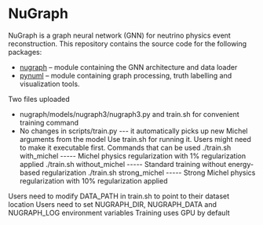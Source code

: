 # NuGraph

NuGraph is a graph neural network (GNN) for neutrino physics event reconstruction. This repository contains the source code for the following packages:
- [nugraph](nugraph/README.md) – module containing the GNN architecture and data loader
- [pynuml](pynuml/README.md) – module containing graph processing, truth labelling and visualization tools.

Two files uploaded
- nugraph/models/nugraph3/nugraph3.py  and   train.sh for convenient training command
- No changes in scripts/train.py --- it automatically picks up new Michel arguments from the model
Use train.sh for running it. Users might need to make it executable first.
Commands that can be used
./train.sh with_michel       -----  Michel physics regularization with 1% regularization applied
./train.sh without_michel    -----  Standard training without energy-based regularization
./train.sh strong_michel     -----  Strong Michel physics regularization with 10% regularization applied

Users need to modify DATA_PATH in train.sh to point to their dataset location
Users need to set NUGRAPH_DIR, NUGRAPH_DATA and NUGRAPH_LOG environment variables
Training uses GPU by default
